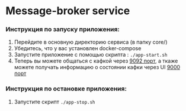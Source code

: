 # Message-broker service

### Инструкция по запуску приложения:

1) Перейдите в основную директорию сервиса (в папку core/)
2) Убедитесь, что у вас установлен docker-compose
3) Запустите приложение с помощью скрипта : ```./app-start.sh```
4) Теперь вы можете общаться с кафкой через [9092 порт](http://localhost:9092), а ткаже можете получать информацию о
   состоянии кафки через UI [9000 порт](http://localhost:9000)

### Инструкция по остановке приложения:

1) Запустите скрипт ```./app-stop.sh```